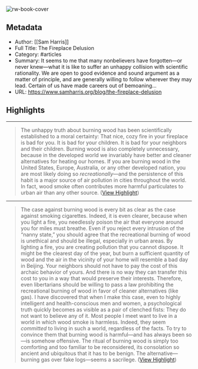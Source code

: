 ![rw-book-cover](https://www.samharris.org/favicon.ico)

## Metadata
- Author: [[Sam Harris]]
- Full Title: The Fireplace Delusion
- Category: #articles
- Summary: It seems to me that many nonbelievers have forgotten—or never knew—what it is like to suffer an unhappy collision with scientific rationality. We are open to good evidence and sound argument as a matter of principle, and are generally willing to follow wherever they may lead. Certain of us have made careers out of bemoaning...
- URL: https://www.samharris.org/blog/the-fireplace-delusion

## Highlights
***

> The unhappy truth about burning wood has been scientifically established to a moral certainty: That nice, cozy fire in your fireplace is bad for you. It is bad for your children. It is bad for your neighbors and their children. Burning wood is also completely unnecessary, because in the developed world we invariably have better and cleaner alternatives for heating our homes. If you are burning wood in the United States, Europe, Australia, or any other developed nation, you are most likely doing so *recreationally*—and the persistence of this habit is a major source of air pollution in cities throughout the world. In fact, wood smoke often contributes more harmful particulates to urban air than any other source. ([View Highlight](https://read.readwise.io/read/01gwpxd8z6z4er1ve5r1bf0rqm))

***

> The case against burning wood is every bit as clear as the case against smoking cigarettes. Indeed, it is even clearer, because when you light a fire, you needlessly poison the air that everyone around you for miles must breathe. Even if you reject every intrusion of the “nanny state,” you should agree that the recreational burning of wood is unethical and should be illegal, especially in urban areas. By lighting a fire, you are creating pollution that you cannot dispose. It might be the clearest day of the year, but burn a sufficient quantity of wood and the air in the vicinity of your home will resemble a bad day in Beijing. Your neighbors should not have to pay the cost of this archaic behavior of yours. And there is no way they can transfer this cost to you in a way that would preserve their interests. Therefore, even libertarians should be willing to pass a law prohibiting the recreational burning of wood in favor of cleaner alternatives (like gas).
> I have discovered that when I make this case, even to highly intelligent and health-conscious men and women, a psychological truth quickly becomes as visible as a pair of clenched fists: They do not want to believe any of it. Most people I meet want to live in a world in which wood smoke is harmless. Indeed, they seem *committed* to living in such a world, regardless of the facts. To try to convince them that burning wood is harmful—and has always been so—is somehow offensive. The ritual of burning wood is simply too comforting and too familiar to be reconsidered, its consolation so ancient and ubiquitous that it has to be benign. The alternative—burning gas over fake logs—seems a sacrilege. ([View Highlight](https://read.readwise.io/read/01gwpxg1xevc6c1kphmf45wygp))

